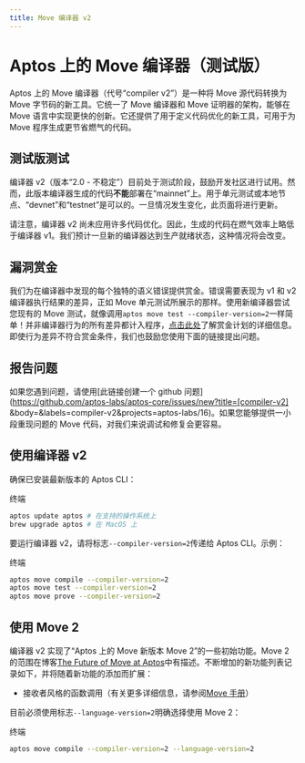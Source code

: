 ```yaml
---
title: Move 编译器 v2
---
```


# Aptos 上的 Move 编译器（测试版）

Aptos 上的 Move 编译器（代号“compiler v2”）是一种将 Move 源代码转换为 Move 字节码的新工具。它统一了 Move 编译器和 Move 证明器的架构，能够在 Move 语言中实现更快的创新。它还提供了用于定义代码优化的新工具，可用于为 Move 程序生成更节省燃气的代码。

## 测试版测试

编译器 v2（版本“2.0 - 不稳定”）目前处于测试阶段，鼓励开发社区进行试用。然而，此版本编译器生成的代码**不能**部署在“mainnet”上。用于单元测试或本地节点、“devnet”和“testnet”是可以的。一旦情况发生变化，此页面将进行更新。

请注意，编译器 v2 尚未应用许多代码优化。因此，生成的代码在燃气效率上略低于编译器 v1。我们预计一旦新的编译器达到生产就绪状态，这种情况将会改变。

## 漏洞赏金

我们为在编译器中发现的每个独特的语义错误提供赏金。错误需要表现为 v1 和 v2 编译器执行结果的差异，正如 Move 单元测试所展示的那样。使用新编译器尝试您现有的 Move 测试，就像调用`aptos move test --compiler-version=2`一样简单！并非编译器行为的所有差异都计入程序，[点击此处](https://hackenproof.com/audit-programs/aptos-labs/move-on-aptos-beta-compiler)了解赏金计划的详细信息。即使行为差异不符合赏金条件，我们也鼓励您使用下面的链接提出问题。

## 报告问题

如果您遇到问题，请使用[此链接创建一个 github 问题](https://github.com/aptos-labs/aptos-core/issues/new?title=[compiler-v2] &body=&labels=compiler-v2&projects=aptos-labs/16)。如果您能够提供一小段重现问题的 Move 代码，对我们来说调试和修复会更容易。

## 使用编译器 v2

确保已安装最新版本的 Aptos CLI：

终端

```bash
aptos update aptos # 在支持的操作系统上
brew upgrade aptos # 在 MacOS 上
```

要运行编译器 v2，请将标志`--compiler-version=2`传递给 Aptos CLI。示例：

终端

```bash
aptos move compile --compiler-version=2
aptos move test --compiler-version=2
aptos move prove --compiler-version=2
```

## 使用 Move 2

编译器 v2 实现了“Aptos 上的 Move 新版本 Move 2”的一些初始功能。Move 2 的范围在博客[The Future of Move at Aptos](https://medium.com/aptoslabs/the-future-of-move-at-aptos-17d0656dcc31)中有描述。不断增加的新功能列表记录如下，并将随着新功能的添加而扩展：

- 接收者风格的函数调用（有关更多详细信息，请参阅[Move 手册](https://aptos.dev/en/build/smart-contracts/book/functions)）

目前必须使用标志`--language-version=2`明确选择使用 Move 2：

终端

```bash
aptos move compile --compiler-version=2 --language-version=2
```
